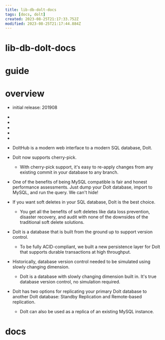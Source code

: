 ```yaml
---
title: lib-db-dolt-docs
tags: [docs, dolt]
created: 2023-08-25T21:17:33.752Z
modified: 2023-08-25T21:17:44.884Z
---
```


# lib-db-dolt-docs

# guide

# overview
- initial release: 201908

- 
- 
- 
- 
- 

- DoltHub is a modern web interface to a modern SQL database, Dolt.

- Dolt now supports cherry-pick.
  - With cherry-pick support, it's easy to re-apply changes from any existing commit in your database to any branch. 

- One of the benefits of being MySQL compatible is fair and honest performance assessments. Just dump your Dolt database, import to MySQL, and run the query. We can't hide!

- If you want soft deletes in your SQL database, Dolt is the best choice. 
  - You get all the benefits of soft deletes like data loss prevention, disaster recovery, and audit with none of the downsides of the traditional soft delete solutions.

- Dolt is a database that is built from the ground up to support version control. 
  - To be fully ACID-compliant, we built a new persistence layer for Dolt that supports durable transactions at high throughput. 

- Historically, database version control needed to be simulated using slowly changing dimension. 
  - Dolt is a database with slowly changing dimension built in. It's true database version control, no simulation required.

- Dolt has two options for replicating your primary Dolt database to another Dolt database: Standby Replication and Remote-based replication. 
  - Dolt can also be used as a replica of an existing MySQL instance.
# docs
